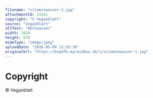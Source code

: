 ```yaml
---
filename: "vitaminwasser-1.jpg"
attachmentId: 19161
copyright: "© Veganblatt"
source: "Veganblatt"
altText: "Obstwasser"
width: 1024
height: 678
mimeType: "image/jpeg"
uploadDate: "2016-05-09 12:35:36"
originalUrl: "https://bxq4fb.myraidbox.de/i/vitaminwasser-1.jpg"
---
```


# Copyright

© Veganblatt
